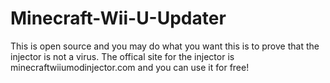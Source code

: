# Minecraft-Wii-U-Updater
This is open source and you may do what you want this is to prove that the injector is not a virus. The offical site for the injector is minecraftwiiumodinjector.com and you can use it for free!
